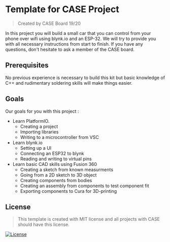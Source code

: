 # Template for CASE Project
> Created by CASE Board 19/20

In this project you will build a small car that you can control from your phone over wifi using blynk.io and an ESP-32.
We will try to provide you with all necessary instructions from start to finish. If you have any questions, don't hesitate to ask a member of the CASE board.

## Prerequisites
No previous experience is necessary to build this kit but basic knowledge of C++ and rudimentary soldering skills will make things easier.

## Goals 
 Our goals for you with this project :

- Learn PlatformIO.
    - Creating a project
    - Importing libraries
    - Writing to a microcontroller from VSC
- Learn blynk.io
    - Setting up a UI
    - Connecting an ESP32 to blynk
    - Reading and writing to virtual pins
- Learn basic CAD skills using Fusion 360
    - Creating a sketch from known measurments
    - Going from a 2D sketch to 3D object
    - Creating components from bodies
    - Creating an assembly from components to test component fit
    - Exporting components to Cura for 3D-printing

## License
> This template is created with MIT license and all projects with CASE should have this license. 

[![License](http://img.shields.io/:license-mit-blue.svg?style=flat-square)](http://badges.mit-license.org)
